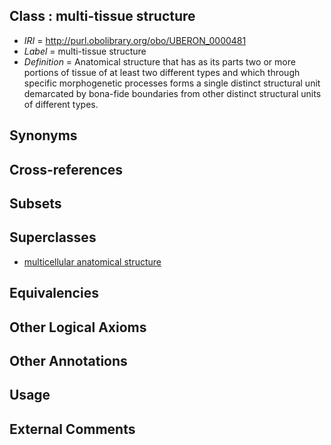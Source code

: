 
## Class : multi-tissue structure

 * *IRI* = http://purl.obolibrary.org/obo/UBERON_0000481
 * *Label* = multi-tissue structure
 * *Definition* = Anatomical structure that has as its parts two or more portions of tissue of at least two different types and which through specific morphogenetic processes forms a single distinct structural unit demarcated by bona-fide boundaries from other distinct structural units of different types.

## Synonyms


## Cross-references


## Subsets


## Superclasses

 * [multicellular anatomical structure](../../UBERON/00/UBERON_0010000.md)

## Equivalencies


## Other Logical Axioms


## Other Annotations


## Usage


## External Comments

